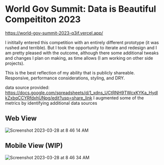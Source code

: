 # World Gov Summit: Data is Beautiful Compeititon 2023
https://world-gov-summit-2023-q3if.vercel.app/

I inititally entered this competition with an entirely different prototype (it was rushed and terrible). But I took the opportunity to iterate and redesign and I am pretty pleased with the outcome, although there some additional tweaks and changes I plan on making, as time allows (I am working on other side projects).

This is the best reflection of my ability that is publicly shareable. Responsive, performance considerations, styling, and DRY. 

data source provided: https://docs.google.com/spreadsheets/d/1_xdns_UCtRNH9TWcxKYKa_HydlkZxbqCCYRfdxhUNpg/edit?usp=share_link
I augmented some of the metrics by identifying additional data sources


## Web View
![Screenshot 2023-03-28 at 8 46 14 AM](https://user-images.githubusercontent.com/92639901/228240811-d05a14a7-5692-4583-a33c-edfd14f7b525.png)

## Mobile View (WIP)
![Screenshot 2023-03-28 at 8 46 34 AM](https://user-images.githubusercontent.com/92639901/228241110-f145ec64-a1da-4917-8c93-c42050c38d4c.png)

